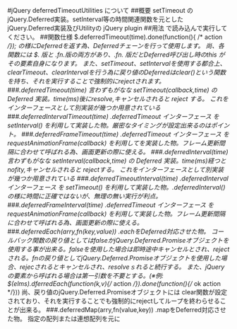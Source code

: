 #jQuery deferredTimeoutUtilities について
##概要
setTimeout のjQuery.Deferred実装。setInterval等の時間関連関数を元としたjQuery.Deferred実装及びUtilityの jQuery plugin
##用法
    <script type="text/javascript" src="https://ajax.googleapis.com/ajax/libs/jquery/1.10.2/jquery.min.js"></script>
    <script type="text/javascript" src="./js/jquery.deferredTimeoutUtilities.js"></script>
で読み込んで実行してください。
##関数仕様
    $.deferredTimeout(time).done(function(){ /* action */});
の様にDeferredを返す為、Deferredチェーンを行って使用します。
尚、各関数には $. 版と $.fn. 版の両方があり、$.fn. 版だとDeferred呼び出し時のthis がその要素自身になります。
また、setTimeout、setIntervalを使用する都合上、clearTimeout、clearIntervalを行う為に戻り値のDeferredはclear()という関数を持ち、それを実行することで強制的にrejectされます。
###.deferredTimeout(time)
言わずもがなな setTimeout(callback,time) の Deferred 実装。time(ms)後にresolve,キャンセルされると reject する。
これをインターフェースとして別実装が幾つか用意されている
###.deferredIntervalTimeout(time)
.deferredTimeout インターフェース を setInterval() を利用して実装した物。厳密なタイミングが設定出来るのはポイント。
###.deferredFrameTimeout(time)
.deferredTimeout インターフェース を requestAnimationFrame(callback) を利用してを実装した物。フレーム更新間隔に合わせて呼ばれる為、画面更新の際に使える。
###.deferredInterval(time)
言わずもがなな setInterval(callback,time) の Deferred 実装。time(ms)経つとnofity,キャンセルされると rejectする。
これをインターフェースとして別実装が幾つか用意されている
###.deferredTimeoutInterval(time)
.deferredInterval インターフェース を setTimeout() を利用して実装した物。.deferredInterval() の様に時間に正確ではないが、無理の無い実行が利点。
###.deferredFrameInterval(time)
.deferredTimeout インターフェース を requestAnimationFrame(callback) を利用して実装した物。フレーム更新間隔に合わせて呼ばれる為、画面更新の際に使える。
###.deferredEach(arry,fn(key,value))
.eachをDeferred対応させた物。
コールバック関数の戻り値としてはfalseかjQuery.Deferred.Promiseオブジェクトを使用する事が出来る。falseを使用した場合は即時途中キャンセルとされ、rejectされる。fnの戻り値としてjQuery.Deferred.Promiseオブジェクトを使用した場合、rejecされるとキャンセルされ、resolveｓれると続行する。
また、jQueryの要素から呼ばれる場合は第一引数を不要とする。(※例: $(elms).dferredEach(function(k,v){/* action */}).done(function(){/* ok action */}))
尚、戻り値のjQuery.Deferred.Promiseオブジェクトには clear関数が設定されており、それを実行することでも強制的にrejectしてループを終わらせることが出来る。
###.deferredMap(arry,fn(value,key))
.mapをDeferred対応させた物。 指定の配列または連想配列を元に